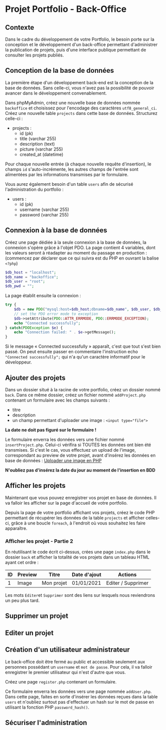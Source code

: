 # Projet Portfolio - Back-Office

## Contexte

Dans le cadre du développement de votre Portfolio, le besoin porte sur la conception et le développement d'un back-office permettant d'administrer la publication de projets, puis d'une interface publique permettant de consulter les projets publiés.

## Conception de la base de données

La première étape d'un développement back-end est la conception de la base de données. Sans celle-ci, vous n'avez pas la possibilité de pouvoir avancer dans le développement convenablement.

Dans phpMyAdmin, créez une nouvelle base de données nommée `backoffice` et choisissez pour l'encodage des caractères `utf8_general_ci`.  
Créez une nouvelle table `projects` dans cette base de données. Structurez celle-ci :

* projects :
  * id (pk)
  * title (varchar 255)
  * description (text)
  * picture (varchar 255)
  * created_at (datetime)

Pour chaque nouvelle entrée (à chaque nouvelle requête d'insertion), le champs `id` s'auto-incrémente, les autres champs de l'entrée sont alimentées par les informations transmises par le formulaire.

Vous aurez également besoin d'un table `users` afin de sécurisé l'administration du portfolio :

* users :
  * id (pk)
  * username (varchar 255)
  * password (varchar 255)

## Connexion à la base de données

Créez une page dédiée à la seule connexion à la base de données, la connexion s'opère grâce à l'objet PDO. La page contient 4 variables, dont les valeurs seront à réadapter au moment du passage en production : (commencez par déclarer que ce qui suivra est du PHP en ouvrant la balise `<?php`)

```php
$db_host = "localhost";
$db_name = "backoffice";
$db_user = "root";
$db_pwd = "";
```

La page établit ensuite la connexion :

```php
try {
    $db = new PDO("mysql:host=$db_host;dbname=$db_name", $db_user, $db_pwd);
    // set the PDO error mode to exception
    $db->setAttribute(PDO::ATTR_ERRMODE, PDO::ERRMODE_EXCEPTION);
    echo "Connected successfully";
} catch(PDOException $e) {
    echo "Connection failed: " . $e->getMessage();
}
```

Si le message « Connected successfully » apparaît, c'est que tout s'est bien passé. On peut ensuite passer en commentaire l'instruction echo `"Connected successfully";` qui n'a qu'un caractère informatif pour le développeur.

## Ajouter des projets

Dans un dossier situé à la racine de votre portfolio, créez un dossier nommé `back`. Dans ce même dossier, créez un fichier nommé `addProject.php` contenant un formulaire avec les champs suivants : 
* titre
* description
* un champ permettant d'uploader une image : `<input type="file">`

**La date ne doit pas figuré sur le formulaire !**

Le formulaire enverra les données vers une fichier nommé `insertProject.php`. Celui-ci vérifira si TOUTES les données ont bien été transmises. Si c'est le cas, vous effectuez un upload de l'image, correspondant au preview de votre projet, avant d'insérez les données en base de données : [Uploader une image en PHP](https://espritweb.fr/comment-uploader-une-image-en-php/)

**N'oubliez pas d'insérez la date du jour au moment de l'insertion en BDD**

## Afficher les projets

Maintenant que vous pouvez enregistrer vos projet en base de données. Il va falloir les afficher sur la page d'accueil de votre portfolio.

Depuis la page de votre portfolio affichant vos projets, créez le code PHP permettant de récupérer les données de la table `projects` et afficher celles-ci, grâce à une boucle `foreach`, à l'endroit où vous souhaitez les faire apparaître. 

### Afficher les projet - Partie 2

En réutilisant le code écrit ci-dessus, crées une page `index.php` dans le dossier `back` et afficher la totalité de vos projets dans un tableau HTML ayant cet ordre :

| ID | Preview | Titre | Date d'ajout | Actions |
|---|---|---|---|---|
| 1 | Image | Mon projet | 01/01/2021 | Editer / Supprimer |

Les mots `Editer`et `Supprimer` sont des liens sur lesquels nous reviendrons un peu plus tard.

## Supprimer un projet

## Editer un projet

## Création d'un utilisateur administrateur

Le back-office doit être fermé au public et accessible seulement aux personnes possédant un `username` et `mot de passe`. Pour cela, il va falloir enregistrer le premier utilisateur qui n'est d'autre que vous.

Créez une page `register.php` contenant un formulaire.

Ce formulaire enverra les données vers une page nommée `addUser.php`. Dans cette page, faites en sorte d'insérer les données reçues dans la table `users` et n'oubliez surtout pas d'effectuer un hash sur le mot de passe en utilisant la fonction PHP `password_hash()`.

## Sécuriser l'administration
